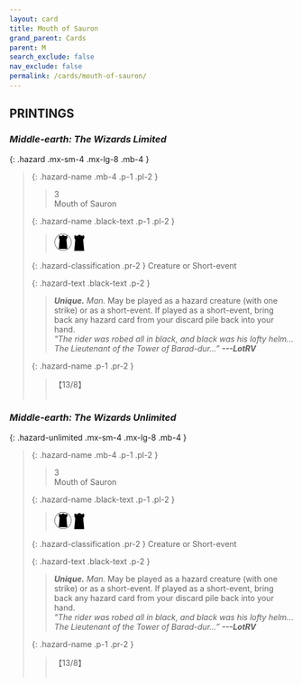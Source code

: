 ```yaml
---
layout: card
title: Mouth of Sauron
grand_parent: Cards
parent: M
search_exclude: false
nav_exclude: false
permalink: /cards/mouth-of-sauron/
---
```


## PRINTINGS


### _Middle-earth: The Wizards Limited_

{: .hazard .mx-sm-4 .mx-lg-8 .mb-4 }
> {: .hazard-name .mb-4 .p-1 .pl-2 }
> > <div class="hazard-mp">3</div>
> > <div class="card-name">Mouth of Sauron</div>
>
> {: .hazard-name .black-text .p-1 .pl-2 }
> > ![](/assets/images/dark-domain.svg) ![](/assets/images/dark-hold.svg)
>
> {: .hazard-classification .pr-2 }
> Creature or Short-event
>
> {: .hazard-text .black-text .p-2 }
> > _**Unique.**_ _Man._ May be played as a hazard creature (with one strike) or as a short-event. If played as a short-event, bring back any hazard card from your discard pile back into your hand. <br>_"The rider was robed all in black, and black was his lofty helm... The Lieutenant of the Tower of Barad-dur...”_ ***---&#65279;LotRV*** 
>
> {: .hazard-name .p-1 .pr-2 }
> > <div class="card-shield">【13/8】</div>
> > <div class="card-corruption">&nbsp;</div>

### _Middle-earth: The Wizards Unlimited_

{: .hazard-unlimited .mx-sm-4 .mx-lg-8 .mb-4 }
> {: .hazard-name .mb-4 .p-1 .pl-2 }
> > <div class="hazard-mp">3</div>
> > <div class="card-name">Mouth of Sauron</div>
>
> {: .hazard-name .black-text .p-1 .pl-2 }
> > ![](/assets/images/dark-domain.svg) ![](/assets/images/dark-hold.svg)
>
> {: .hazard-classification .pr-2 }
> Creature or Short-event
>
> {: .hazard-text .black-text .p-2 }
> > _**Unique.**_ _Man._ May be played as a hazard creature (with one strike) or as a short-event. If played as a short-event, bring back any hazard card from your discard pile back into your hand. <br>_"The rider was robed all in black, and black was his lofty helm... The Lieutenant of the Tower of Barad-dur...”_ ***---&#65279;LotRV*** 
>
> {: .hazard-name .p-1 .pr-2 }
> > <div class="card-shield">【13/8】</div>
> > <div class="card-corruption-white">&nbsp;</div>
